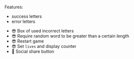 Features:

- success letters
- error letters

* 😎 Box of used incorrect letters
* 😎 Require random word to be greater than a certain length
* 😎 Restart game
* 😎 Set `lives` and display counter
* 🤔 Social share button